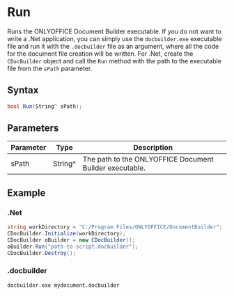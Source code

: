 # Run

Runs the ONLYOFFICE Document Builder executable. If you do not want to write a .Net application, you can simply use the `docbuilder.exe` executable file and run it with the `.docbuilder` file as an argument, where all the code for the document file creation will be written. For .Net, create the `CDocBuilder` object and call the `Run` method with the path to the executable file from the `sPath` parameter.

## Syntax

```cs
bool Run(String^ sPath);
```

## Parameters

| Parameter | Type    | Description                                             |
| --------- | ------- | ------------------------------------------------------- |
| sPath     | String^ | The path to the ONLYOFFICE Document Builder executable. |

## Example

### .Net

```cs
string workDirectory = "C:/Program Files/ONLYOFFICE/DocumentBuilder";
CDocBuilder.Initialize(workDirectory);
CDocBuilder oBuilder = new CDocBuilder();
oBuilder.Run("path-to-script.docbuilder");
CDocBuilder.Destroy();
```

### .docbuilder

```sh
docbuilder.exe mydocument.docbuilder
```
